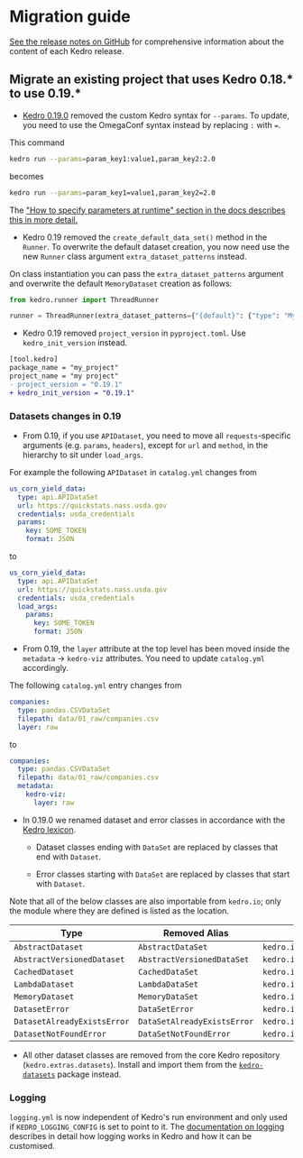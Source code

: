 # Migration guide

[See the release notes on GitHub](https://github.com/kedro-org/kedro/releases/) for comprehensive information about the content of each Kedro release.


## Migrate an existing project that uses Kedro 0.18.* to use 0.19.*


* [Kedro 0.19.0](https://github.com/kedro-org/kedro/releases/tag/0.19.0) removed the custom Kedro syntax for `--params`. To update, you need to use the OmegaConf syntax instead by replacing `:` with `=`.

This command
```bash
kedro run --params=param_key1:value1,param_key2:2.0
```

becomes
```bash
kedro run --params=param_key1=value1,param_key2=2.0
```

The ["How to specify parameters at runtime" section in the docs describes this in more detail.](https://docs.kedro.org/en/stable/configuration/parameters.html#how-to-specify-parameters-at-runtime)

* Kedro 0.19 removed the `create_default_data_set()` method in the `Runner`. To overwrite the default dataset creation, you now need use the new `Runner` class argument `extra_dataset_patterns` instead.

On class instantiation you can pass the `extra_dataset_patterns` argument and overwrite the default `MemoryDataset` creation as follows:

```python
from kedro.runner import ThreadRunner

runner = ThreadRunner(extra_dataset_patterns={"{default}": {"type": "MyCustomDataset"}})
```

* Kedro 0.19 removed `project_version` in `pyproject.toml`. Use `kedro_init_version` instead.

```diff
[tool.kedro]
package_name = "my_project"
project_name = "my project"
- project_version = "0.19.1"
+ kedro_init_version = "0.19.1"
```

### Datasets changes in 0.19

* From 0.19, if you use `APIDataset`, you need to move all `requests`-specific arguments (e.g. `params`, `headers`), except for `url` and `method`, in the hierarchy to sit under `load_args`.

For example the following `APIDataset` in `catalog.yml` changes from
```yaml
us_corn_yield_data:
  type: api.APIDataSet
  url: https://quickstats.nass.usda.gov
  credentials: usda_credentials
  params:
    key: SOME_TOKEN
    format: JSON
```

to

```yaml
us_corn_yield_data:
  type: api.APIDataSet
  url: https://quickstats.nass.usda.gov
  credentials: usda_credentials
  load_args:
    params:
      key: SOME_TOKEN
      format: JSON
```

* From 0.19, the `layer` attribute at the top level has been  moved inside the `metadata` -> `kedro-viz` attributes. You need to update `catalog.yml` accordingly.

The following `catalog.yml` entry changes from

```yaml
companies:
  type: pandas.CSVDataSet
  filepath: data/01_raw/companies.csv
  layer: raw
```

to

```yaml
companies:
  type: pandas.CSVDataSet
  filepath: data/01_raw/companies.csv
  metadata:
    kedro-viz:
      layer: raw
```

* In 0.19.0 we renamed dataset and error classes in accordance with the [Kedro lexicon](https://github.com/kedro-org/kedro/wiki/Kedro-documentation-style-guide).

    * Dataset classes ending with `DataSet` are replaced by classes that end with `Dataset`.

    * Error classes starting with `DataSet` are replaced by classes that start with `Dataset`.

Note that all of the below classes are also importable from `kedro.io`; only the module where they are defined is listed as the location.

| Type                        | Removed Alias               | Location                       |
| --------------------------- | --------------------------- | ------------------------------ |
| `AbstractDataset`           | `AbstractDataSet`           | `kedro.io.core`                |
| `AbstractVersionedDataset`  | `AbstractVersionedDataSet`  | `kedro.io.core`                |
| `CachedDataset`             | `CachedDataSet`             | `kedro.io.cached_dataset`      |
| `LambdaDataset`             | `LambdaDataSet`             | `kedro.io.lambda_dataset`      |
| `MemoryDataset`             | `MemoryDataSet`             | `kedro.io.memory_dataset`      |
| `DatasetError`              | `DataSetError`              | `kedro.io.core`                |
| `DatasetAlreadyExistsError` | `DataSetAlreadyExistsError` | `kedro.io.core`                |
| `DatasetNotFoundError`      | `DataSetNotFoundError`      | `kedro.io.core`                |

* All other dataset classes are removed from the core Kedro repository (`kedro.extras.datasets`). Install and import them from the [`kedro-datasets`](https://github.com/kedro-org/kedro-plugins/tree/main/kedro-datasets) package instead.

### Logging
`logging.yml` is now independent of Kedro's run environment and only used if `KEDRO_LOGGING_CONFIG` is set to point to it. The [documentation on logging](https://docs.kedro.org/en/stable/logging/index.html) describes in detail how logging works in Kedro and how it can be customised.

